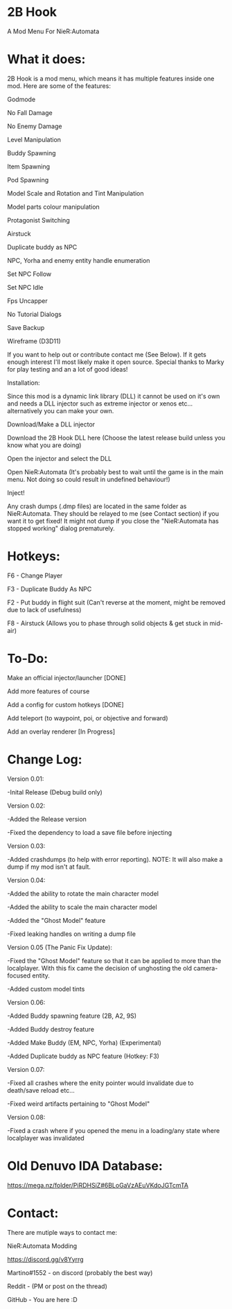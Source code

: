 # 2B Hook
A Mod Menu For NieR:Automata

# What it does:

2B Hook is a mod menu, which means it has multiple features inside one mod. Here are some of the features:

Godmode

No Fall Damage

No Enemy Damage

Level Manipulation

Buddy Spawning

Item Spawning

Pod Spawning

Model Scale and Rotation and Tint Manipulation

Model parts colour manipulation

Protagonist Switching

Airstuck

Duplicate buddy as NPC

NPC, Yorha and enemy entity handle enumeration

Set NPC Follow

Set NPC Idle

Fps Uncapper

No Tutorial Dialogs

Save Backup

Wireframe (D3D11)

If you want to help out or contribute contact me (See Below). If it gets enough interest I'll most likely make it open source.
Special thanks to Marky for play testing and an a lot of good ideas!

Installation:

Since this mod is a dynamic link library (DLL) it cannot be used on it's own and needs a DLL injector such as extreme injector or xenos etc... 
alternatively you can make your own.

Download/Make a DLL injector

Download the 2B Hook DLL here (Choose the latest release build unless you know what you are doing)

Open the injector and select the DLL

Open NieR:Automata (It's probably best to wait until the game is in the main menu. Not doing so could result in undefined behaviour!)

Inject!

Any crash dumps (.dmp files) are located in the same folder as NieR:Automata. They should be relayed to me (see Contact section) if you want it to get fixed!
It might not dump if you close the "NieR:Automata has stopped working" dialog prematurely.

# Hotkeys:

F6 - Change Player

F3 - Duplicate Buddy As NPC

F2 - Put buddy in flight suit (Can't reverse at the moment, might be removed due to lack of usefulness)

F8 - Airstuck (Allows you to phase through solid objects & get stuck in mid-air)

# To-Do:

Make an official injector/launcher [DONE]
 
Add more features of course

Add a config for custom hotkeys [DONE]

Add teleport (to waypoint, poi, or objective and forward)

Add an overlay renderer [In Progress]

# Change Log:

Version 0.01:

-Inital Release (Debug build only)

Version 0.02:

-Added the Release version

-Fixed the dependency to load a save file before injecting

Version 0.03:

-Added crashdumps (to help with error reporting). NOTE: It will also make a dump if my mod isn't at fault.

Version 0.04:

-Added the ability to rotate the main character model

-Added the ability to scale the main character model

-Added the "Ghost Model" feature

-Fixed leaking handles on writing a dump file

Version 0.05 (The Panic Fix Update):

-Fixed the "Ghost Model" feature so that it can be applied to more than the localplayer. With this fix came the decision
of unghosting the old camera-focused entity.

-Added custom model tints

Version 0.06:

-Added Buddy spawning feature (2B, A2, 9S)

-Added Buddy destroy feature

-Added Make Buddy (EM, NPC, Yorha) (Experimental)

-Added Duplicate buddy as NPC feature (Hotkey: F3)

Version 0.07:

-Fixed all crashes where the enity pointer would invalidate due to death/save reload etc...

-Fixed weird artifacts pertaining to "Ghost Model"

Version 0.08:

-Fixed a crash where if you opened the menu in a loading/any state where localplayer was invalidated

# Old Denuvo IDA Database:
https://mega.nz/folder/PiRDHSiZ#6BLoGaVzAEuVKdoJGTcmTA

# Contact:

There are mutiple ways to contact me:

NieR:Automata Modding

https://discord.gg/v8Yyrrg

Martino#1552 - on discord (probably the best way)

Reddit - (PM or post on the thread)

GitHub - You are here :D

